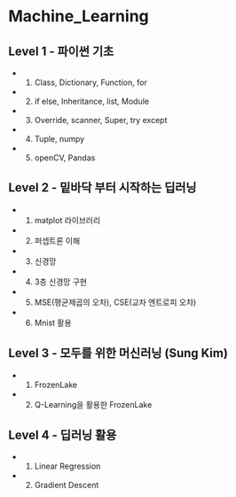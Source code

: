 # Machine_Learning 

## Level 1 - 파이썬 기초

* 1. Class, Dictionary, Function, for
* 2. if else, Inheritance, list, Module
* 3. Override, scanner, Super, try except
* 4. Tuple, numpy
* 5. openCV, Pandas


## Level 2 - 밑바닥 부터 시작하는 딥러닝
* 1. matplot 라이브러리
* 2. 퍼셉트론 이해
* 3. 신경망
* 4. 3층 신경망 구현
* 5. MSE(평균제곱의 오차), CSE(교차 엔트로피 오차)
* 6. Mnist 활용

## Level 3 - 모두를 위한 머신러닝 (Sung Kim)
* 1. FrozenLake
* 2. Q-Learning을 활용한 FrozenLake


## Level 4 - 딥러닝 활용
* 1. Linear Regression
* 2. Gradient Descent
